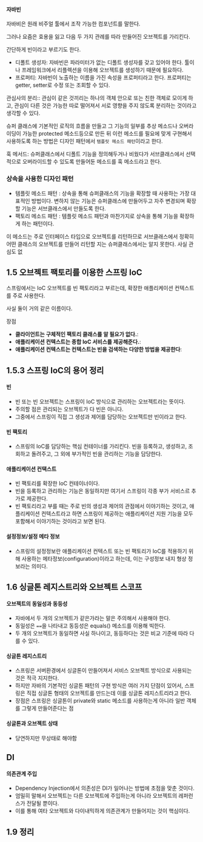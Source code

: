 #### 자바빈

자바비은 원래 비주얼 툴에서 조작 가능한 컴포넌트를 말한다.

그러나 요즘은 효용을 잃고 다음 두 가지 관례를 따라 만들어진 오브젝트를 가리킨다.

간단하게 빈이라고 부르기도 한다.

- 디폴트 생성자: 자바빈은 파라미터가 없는 디폴트 생성자를 갖고 있어야 한다. 툴이나 프레임워크에서 리플렉션을 이용해 오브젝트를 생성하기 때문에 필요하다.
- 프로퍼티: 자바빈이 노출하는 이름을 가진 속성을 프로퍼티라고 한다. 프로퍼티는 getter, setter로 수정 또는 조회할 수 있다.

관심사의 분리:: 관심이 같은 것끼리는 하나의 객체 안으로 또는 친한 객체로 모이게 하고, 관심이 다른 것은 가능한 따로 떨어져서 서로 영향을 주지 않도록 분리하는 것이라고 생각할 수 있다.

슈퍼 클래스에 기본적인 로직의 흐름을 만들고 그 기능의 일부를 추상 메소드나 오버라이딩이 가능한 protected 메소드등으로 만든 뒤 이런 메소드를 필요에 맞게 구현해서 사용하도록 하는 방법은 디자인 패턴에서 `템플릿 메소드 패턴`이라고 한다.

훅 메서드: 슈퍼클래스에서 디폴트 기능을 정의해두거나 비웠다가 서브클래스에서 선택적으로 오버라이드할 수 있도록 만들어둔 메소드를 훅 메소드라고 한다.

### 상속을 사용한 디자인 패턴

- 템플릿 메소드 패턴 : 상속을 통해 슈퍼클래스의 기능을 확장할 때 사용하는 가장 대표적인 방법이다. 변하지 않는 기능은 슈퍼클래스에 만들어두고 자주 변경되며 확장할 기능은 서브클래스에서 만들도록 한다.
- 팩토리 메소드 패턴 : 템플릿 메소드 패턴과 마찬가지로 상속을 통해 기능을 확장하게 하는 패턴이다.

이 메소드는 주로 인터페이스 타입으로 오브젝트를 리턴하므로 서브클래스에서 정확히 어떤 클래스의 오브젝트를 만들어 리턴할 지는 슈퍼클래스에서는 알지 못한다. 사실 관심도 없

## 1.5 오브젝트 팩토리를 이용한 스프링 IoC

스프링에서는 IoC 오브젝트를 빈 팩토리라고 부르는데, 확장한 애플리케이션 컨텍스트를 주로 사용한다.

사실 둘이 거의 같은 이름이다.

장점

- **클라이언트는 구체적인 팩토리 클래스를 알 필요가 없다.**:
- **애플리케이션 컨텍스트는 종합 IoC 서비스를 제공해준다.**:
- **애플리케이션 컨텍스트는 컨텍스트는 빈을 검색하는 다양한 방법을 제공한다**:

## 1.5.3 스프링 IoC의 용어 정리

#### 빈

- 빈 또는 빈 오브젝트는 스프링이 IoC 방식으로 관리하는 오브젝트라는 뜻이다.
- 주의할 점은 관리되는 오브젝트가 다 빈은 아니다.
- 그중에서 스프링이 직접 그 생성과 제어를 담당하는 오브젝트만 빈이라고 한다.

#### 빈 팩토리

- 스프링의 IoC를 담당하는 핵심 컨테이너를 가리킨다. 빈을 등록하고, 생성하고, 조회하고 돌려주고, 그 외에 부가적인 빈을 관리하는 기능을 담당한다.

#### 애플리케이션 컨택스트

- 빈 팩토리를 확장한 IoC 컨테이너이다.
- 빈을 등록하고 관리하는 기능은 동일하지만 여기서 스프링이 각종 부가 서비스르 추가로 제공한다.
- 빈 팩토리라고 부를 때는 주로 빈의 생성과 제어의 관점에서 이야기하는 것이고, 애플리케이션 컨텍스트라고 하면 스프링이 제공하는 애플리케이션 지원 기능을 모두 포함해서 이야기하는 것이라고 보면 된다.

#### 설정정보/설정 메타 정보

- 스프링의 설정정보란 애플리케이션 컨텍스트 또는 빈 팩토리가 IoC를 적용하기 위해 사용하는 메타정보(configuration)이라고 하는데, 이는 구성정보 내지 형상 정보라는 의미다.

## 1.6 싱글톤 레지스트리와 오브젝트 스코프

#### 오브젝트의 동일성과 동등성

- 자바에서 두 개의 오브젝트가 같은가라는 말은 주의해서 사용해야 한다.
- 동일성은 `==`을 나타내고 동등성은 equals() 메소드를 이용해 빅한다.
- 두 개의 오브젝트가 동일하면 사실 하나이고, 동등하다는 것은 비교 기준에 따라 다를 수 있다.

#### 싱글톤 레지스트리

- 스프링은 서버환경에서 싱글톤이 만들어져서 서비스 오브젝트 방식으로 사용되는 것은 적극 지지한다.
- 하지만 자바의 기본적인 싱글톤 패턴의 구현 방식은 여러 가지 단점이 있어서, 스프링은 직접 싱글톤 형태의 오브젝트를 만드는데 이를 싱글톤 레지스트리라고 한다.
- 장점은 스프링은 싱글톤이 private와 static 메소드를 사용하는게 아니라 일반 객체를 그렇게 만들어준다는 점

#### 싱글톤과 오브젝트 상태

- 당연하지만 무상태로 해야함

## DI

#### 의존관계 주입

- Dependency Injection에서 의존성은 DI가 일어나는 방법에 초점을 맞춘 것이다.
- 엄밀히 말해서 오브젝트는 다른 오브젝트에 주입하는게 아니라 오브젝트의 레퍼런스가 전달될 뿐이다.
- 이를 통해 여타 오브젝트와 다이내믹하게 의존관계가 만들어지는 것이 핵심이다.

## 1.9 정리
